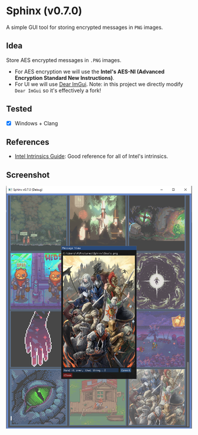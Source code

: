 # Sphinx (v0.7.0)
A simple GUI tool for storing encrypted messages in `PNG` images.

## Idea
Store AES encrypted messages in `.PNG` images.

- For AES encryption we will use the
**Intel's AES-NI (Advanced Encryption Standard New Instructions)**.
- For UI we will use [Dear ImGui](https://github.com/ocornut/imgui). Note: in this project we directly modify `Dear ImGui` so it's effectively a fork!

## Tested
- [X] Windows + Clang

## References
- [Intel Intrinsics Guide](https://www.intel.com/content/www/us/en/docs/intrinsics-guide/index.html#ig_expand=243): Good reference for all of Intel's intrinsics.

## Screenshot
![v.0.7.0](https://github.com/0xfeefee/Sphinx/blob/main/bin/screenshots/v0.7.0.PNG)
